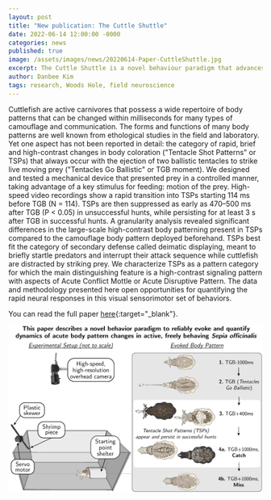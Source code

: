 ```yaml
---
layout: post
title: "New publication: The Cuttle Shuttle"
date: 2022-06-14 12:00:00 -0000
categories: news
published: true
image: /assets/images/news/20220614-Paper-CuttleShuttle.jpg
excerpt: The Cuttle Shuttle is a novel behaviour paradigm that advances non-invasive neuroscience that can study both single-unit activity and whole-organism behaviour simultaneously. 
author: Danbee Kim
tags: research, Woods Hole, field neuroscience
---
```


Cuttlefish are active carnivores that possess a wide repertoire of body patterns that can be changed within milliseconds for many types of camouflage and communication. The forms and functions of many body patterns are well known from ethological studies in the field and laboratory. Yet one aspect has not been reported in detail: the category of rapid, brief and high-contrast changes in body coloration ("Tentacle Shot Patterns" or TSPs) that always occur with the ejection of two ballistic tentacles to strike live moving prey ("Tentacles Go Ballistic" or TGB moment). We designed and tested a mechanical device that presented prey in a controlled manner, taking advantage of a key stimulus for feeding: motion of the prey. High-speed video recordings show a rapid transition into TSPs starting 114 ms before TGB (N = 114). TSPs are then suppressed as early as 470–500 ms after TGB (P < 0.05) in unsuccessful hunts, while persisting for at least 3 s after TGB in successful hunts. A granularity analysis revealed significant differences in the large-scale high-contrast body patterning present in TSPs compared to the camouflage body pattern deployed beforehand. TSPs best fit the category of secondary defense called deimatic displaying, meant to briefly startle predators and interrupt their attack sequence while cuttlefish are distracted by striking prey. We characterize TSPs as a pattern category for which the main distinguishing feature is a high-contrast signaling pattern with aspects of Acute Conflict Mottle or Acute Disruptive Pattern. The data and methodology presented here open opportunities for quantifying the rapid neural responses in this visual sensorimotor set of behaviors.

You can read the full paper [here](https://jbmethods.org/jbm/article/view/386/450){:target="_blank"}.

<p>
  <img class="img-posts w-75" src="/assets/images/news/20220614-Paper_CuttleShuttle_GraphicalAbstract.jpg">
</p>
